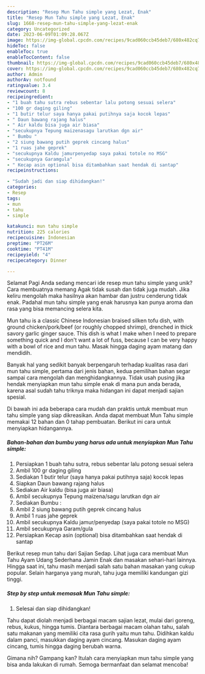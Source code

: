 ```yaml
---
description: "Resep Mun Tahu simple yang Lezat, Enak"
title: "Resep Mun Tahu simple yang Lezat, Enak"
slug: 1668-resep-mun-tahu-simple-yang-lezat-enak
category: Uncategorized
date: 2023-06-09T01:09:28.067Z
image: https://img-global.cpcdn.com/recipes/9cad060ccb45deb7/680x482cq70/mun-tahu-simple-foto-resep-utama.jpg
hideToc: false
enableToc: true
enableTocContent: false
thumbnail: https://img-global.cpcdn.com/recipes/9cad060ccb45deb7/680x482cq70/mun-tahu-simple-foto-resep-utama.jpg
cover: https://img-global.cpcdn.com/recipes/9cad060ccb45deb7/680x482cq70/mun-tahu-simple-foto-resep-utama.jpg
author: Admin
authorAv: notfound
ratingvalue: 3.4
reviewcount: 8
recipeingredient:
- "1 buah tahu sutra rebus sebentar lalu potong sesuai selera"
- "100 gr daging giling"
- "1 butir telur saya hanya pakai putihnya saja kocok lepas"
- " Daun bawang rajang halus"
- " Air kaldu bisa juga air biasa"
- "secukupnya Tepung maizenasagu larutkan dgn air"
- " Bumbu "
- "2 siung bawang putih geprek cincang halus"
- "1 ruas jahe geprek"
- "secukupnya Kaldu jamurpenyedap saya pakai totole no MSG"
- "secukupnya Garamgula"
- " Kecap asin optional bisa ditambahkan saat hendak di santap"
recipeinstructions:

- "Sudah jadi dan siap dihidangkan!"
categories:
- Resep
tags:
- mun
- tahu
- simple

katakunci: mun tahu simple 
nutrition: 225 calories
recipecuisine: Indonesian
preptime: "PT26M"
cooktime: "PT41M"
recipeyield: "4"
recipecategory: Dinner

---
```



Selamat Pagi Anda sedang mencari ide resep mun tahu simple yang unik? Cara membuatnya memang Agak tidak susah dan tidak juga mudah. Jika keliru mengolah maka hasilnya akan hambar dan justru cenderung tidak enak. Padahal mun tahu simple yang enak harusnya kan punya aroma dan rasa yang bisa memancing selera kita.


Mun tahu is a classic Chinese Indonesian braised silken tofu dish, with ground chicken/pork/beef (or roughly chopped shrimp), drenched in thick savory garlic ginger sauce. This dish is what I make when I need to prepare something quick and I don&#39;t want a lot of fuss, because I can be very happy with a bowl of rice and mun tahu. Masak hingga daging ayam matang dan mendidih.

Banyak hal yang sedikit banyak berpengaruh terhadap kualitas rasa dari mun tahu simple, pertama dari jenis bahan, kedua pemilihan bahan segar sampai cara mengolah dan menghidangkannya. Tidak usah pusing jika hendak menyiapkan mun tahu simple enak di mana pun anda berada, karena asal sudah tahu triknya maka hidangan ini dapat menjadi sajian spesial.


Di bawah ini ada beberapa cara mudah dan praktis untuk membuat mun tahu simple yang siap dikreasikan. Anda dapat membuat Mun Tahu simple memakai 12 bahan dan 0 tahap pembuatan. Berikut ini cara untuk menyiapkan hidangannya.

<!--inarticleads1-->

##### Bahan-bahan dan bumbu yang harus ada untuk menyiapkan Mun Tahu simple:

1. Persiapkan 1 buah tahu sutra, rebus sebentar lalu potong sesuai selera
1. Ambil 100 gr daging giling
1. Sediakan 1 butir telur (saya hanya pakai putihnya saja) kocok lepas
1. Siapkan  Daun bawang rajang halus
1. Sediakan  Air kaldu (bisa juga air biasa)
1. Ambil secukupnya Tepung maizena/sagu larutkan dgn air
1. Sediakan  Bumbu :
1. Ambil 2 siung bawang putih geprek cincang halus
1. Ambil 1 ruas jahe geprek
1. Ambil secukupnya Kaldu jamur/penyedap (saya pakai totole no MSG)
1. Ambil secukupnya Garam/gula
1. Persiapkan  Kecap asin (optional) bisa ditambahkan saat hendak di santap


Berikut resep mun tahu dari Sajian Sedap. Lihat juga cara membuat Mun Tahu Ayam Udang Sederhana Jamin Enak dan masakan sehari-hari lainnya. Hingga saat ini, tahu masih menjadi salah satu bahan masakan yang cukup popular. Selain harganya yang murah, tahu juga memiliki kandungan gizi tinggi. 

<!--inarticleads2-->

##### Step by step untuk memasak Mun Tahu simple:


1. Selesai dan siap dihidangkan!

Tahu dapat diolah menjadi berbagai macam sajian lezat, mulai dari goreng, rebus, kukus, hingga tumis. Diantara berbagai macam olahan tahu, salah satu makanan yang memiliki cita rasa gurih yaitu mun tahu. Didihkan kaldu dalam panci, masukkan daging ayam cincang. Masukan daging ayam cincang, tumis hingga daging berubah warna. 

Gimana nih? Gampang kan? Itulah cara menyiapkan mun tahu simple yang bisa anda lakukan di rumah. Semoga bermanfaat dan selamat mencoba!

